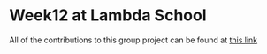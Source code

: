 # Week12 at Lambda School

All of the contributions to this group project can be found at [this link](https://github.com/Build-Week-Foodie-Funz/front-end)
